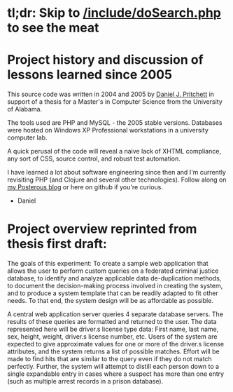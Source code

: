 # tl;dr: Skip to [/include/doSearch.php](http://github.com/dpritchett/criminal_justice_alias_finder_thesis/blob/master/include/doSearch.php) to see the meat

# Project history and discussion of lessons learned since 2005

This source code was written in 2004 and 2005 by [Daniel J. Pritchett](http://www.sharingatwork.com) in support of a thesis for a Master's in Computer Science from the University of Alabama.

The tools used are PHP and MySQL - the 2005 stable versions.  Databases were hosted on Windows XP Professional workstations in a university computer lab.

A quick perusal of the code will reveal a naive lack of XHTML compliance, any sort of CSS, source control, and robust test automation.

I have learned a lot about software engineering since then and I'm currently revisiting PHP (and Clojure and several other technologies).  Follow along on [my Posterous blog](http://dpritchett.posterous.com) or here on github if you're curious.

- Daniel

# Project overview reprinted from thesis first draft:
The goals of this experiment: To create a sample web application that allows the user to perform custom queries on a federated criminal justice database, to identify and analyze applicable data de-duplication methods, to document the decision-making process involved in creating the system, and to produce a system template that can be readily adapted to fit other needs.  To that end, the system design will be as affordable as possible.

A central web application server queries 4 separate database servers.  The results of these queries are formatted and returned to the user.  The data represented here will be driver.s license type data:  First name, last name, sex, height, weight, driver.s license number, etc.  Users of the system are expected to give approximate values for one or more of the driver.s license attributes, and the system returns a list of possible matches.  Effort will be made to find hits that are similar to the query even if they do not match perfectly.  Further, the system will attempt to distill each person down to a single expandable entry in cases where a suspect has more than one entry (such as multiple arrest records in a prison database).
